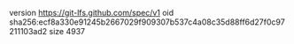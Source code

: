 version https://git-lfs.github.com/spec/v1
oid sha256:ecf8a330e91245b2667029f909307b537c4a08c35d88ff6d27f0c97211103ad2
size 4937

